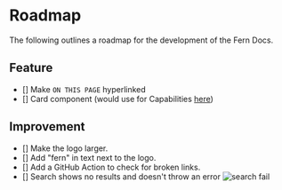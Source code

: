# Roadmap

The following outlines a roadmap for the development of the Fern Docs.

## Feature

- [] Make `ON THIS PAGE` hyperlinked
- [] Card component (would use for Capabilities [here](https://staging.docs.buildwithfern.com/home/introduction))

## Improvement

- [] Make the logo larger.
- [] Add "fern" in text next to the logo.
- [] Add a GitHub Action to check for broken links.
- [] Search shows no results and doesn't throw an error
  ![search fail](<Screenshot 2023-07-25 at 23.45.png>)
